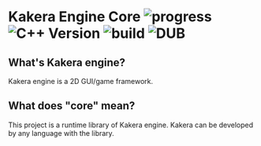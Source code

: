 # Kakera Engine Core ![progress](http://progressed.io/bar/60?title=progress) ![C++ Version](https://img.shields.io/badge/C%2B%2B%20Version-C%2B%2B14-brightgreen.svg) ![build](https://img.shields.io/buildkite/3826789cf8890b426057e6fe1c4e683bdf04fa24d498885489/master.svg) ![DUB](https://img.shields.io/dub/l/vibe-d.svg)


## What's Kakera engine?
Kakera engine is a 2D GUI/game framework.

## What does "core" mean?
This project is a runtime library of Kakera engine. Kakera can be developed by any language with the library.
